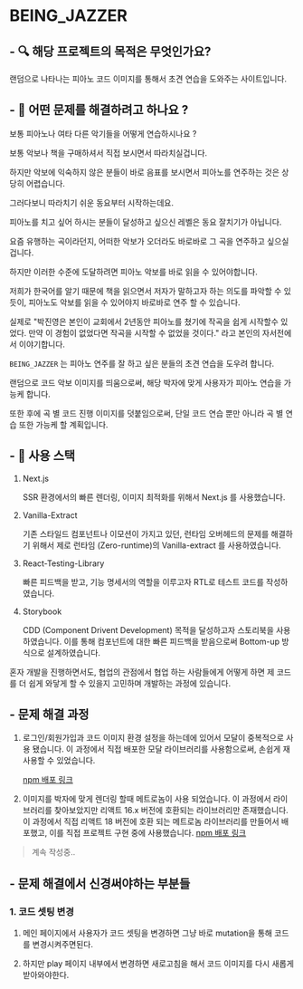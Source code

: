 # BEING_JAZZER

## - 🔍 해당 프로젝트의 목적은 무엇인가요?

랜덤으로 나타나는 피아노 코드 이미지를 통해서 초견 연습을 도와주는 사이트입니다.

## - 🤔 어떤 문제를 해결하려고 하나요 ?

보통 피아노나 여타 다른 악기들을 어떻게 연습하시나요 ?

보통 악보나 책을 구매하셔서 직접 보시면서 따라치실겁니다.

하지만 악보에 익숙하지 않은 분들이 바로 음표를 보시면서 피아노를 연주하는 것은 상당히 어렵습니다.

그러다보니 따라치기 쉬운 동요부터 시작하는데요.

피아노를 치고 싶어 하시는 분들이 달성하고 싶으신 레벨은 동요 잘치기가 아닙니다.

요즘 유행하는 곡이라던지, 어떠한 악보가 오더라도 바로바로 그 곡을 연주하고 싶으실겁니다.

하지만 이러한 수준에 도달하려면 피아노 악보를 바로 읽을 수 있어야합니다.

저희가 한국어를 알기 때문에 책을 읽으면서 저자가 말하고자 하는 의도를 파악할 수 있듯이, 피아노도 악보를 읽을 수 있어야지 바로바로 연주 할 수 있습니다.

실제로 "박진영은 본인이 교회에서 2년동안 피아노를 쳤기에 작곡을 쉽게 시작할수 있었다. 만약 이 경험이 없었다면 작곡을 시작할 수 없었을 것이다." 라고 본인의 자서전에서 이야기합니다.

`BEING_JAZZER` 는 피아노 연주를 잘 하고 싶은 분들의 초견 연습을 도우려 합니다.

랜덤으로 코드 악보 이미지를 띄움으로써, 해당 박자에 맞게 사용자가 피아노 연습을 가능케 합니다.

또한 후에 곡 별 코드 진행 이미지를 덧붙임으로써, 단일 코드 연습 뿐만 아니라 곡 별 연습 또한 가능케 할 계획입니다.

## - 🔨 사용 스택

1. Next.js

   SSR 환경에서의 빠른 렌더링, 이미지 최적화를 위해서 Next.js 를 사용했습니다.

2. Vanilla-Extract

   기존 스타일드 컴포넌트나 이모션이 가지고 있던, 런타임 오버헤드의 문제를 해결하기 위해서 제로 런타임 (Zero-runtime)의 Vanilla-extract 를 사용하였습니다.

3. React-Testing-Library

   빠른 피드백을 받고, 기능 명세서의 역할을 이루고자 RTL로 테스트 코드를 작성하였습니다.

4. Storybook

   CDD (Component Drivent Development) 목적을 달성하고자 스토리북을 사용하였습니다. 이를 통해 컴포넌트에 대한 빠른 피드백을 받음으로써 Bottom-up 방식으로 설계하였습니다.

혼자 개발을 진행하면서도, 협업의 관점에서 협업 하는 사람들에게 어떻게 하면 제 코드를 더 쉽게 와닿게 할 수 있을지 고민하며 개발하는 과정에 있습니다.

## - 문제 해결 과정

1. 로그인/회원가입과 코드 이미지 환경 설정을 하는데에 있어서 모달이 중복적으로 사용 됐습니다. 이 과정에서 직접 배포한 모달 라이브러리를 사용함으로써, 손쉽게 재사용할 수 있었습니다.

   [npm 배포 링크](https://www.npmjs.com/package/brgndyy-react-modal)

2. 이미지를 박자에 맞게 렌더링 할때 메트로놈이 사용 되었습니다. 이 과정에서 라이브러리를 찾아보았지만 리액트 16.x 버전에 호환되는 라이브러리만 존재했습니다.
   이 과정에서 직접 리액트 18 버전에 호환 되는 메트로놈 라이브러리를 만들어서 배포했고, 이를 직접 프로젝트 구현 중에 사용했습니다.
   [npm 배포 링크](https://www.npmjs.com/package/brgndy-react-metronome)

> 계속 작성중..

## - 문제 해결에서 신경써야하는 부분들

### 1. 코드 셋팅 변경

1. 메인 페이지에서 사용자가 코드 셋팅을 변경하면 그냥 바로 mutation을 통해 코드를 변경시켜주면된다.

2. 하지만 play 페이지 내부에서 변경하면 새로고침을 해서 코드 이미지를 다시 새롭게 받아와야한다.
